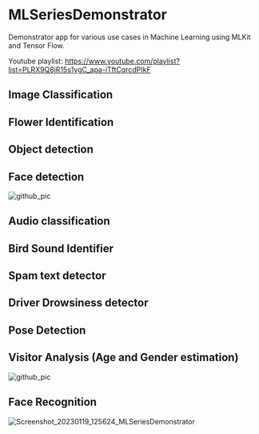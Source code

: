 # MLSeriesDemonstrator

Demonstrator app for various use cases in Machine Learning using MLKit and Tensor Flow.

Youtube playlist: https://www.youtube.com/playlist?list=PLRX9Q8jR15s1ygC_apa-iTftCqrcdPIkF

## Image Classification
## Flower Identification
## Object detection
## Face detection
![github_pic](https://user-images.githubusercontent.com/14807740/213404303-d5ef751b-d05d-40dc-b9ad-37edbe3827ce.png)

## Audio classification
## Bird Sound Identifier
## Spam text detector
## Driver Drowsiness detector
## Pose Detection
## Visitor Analysis (Age and Gender estimation)
![github_pic](https://user-images.githubusercontent.com/14807740/213404277-610d662b-c8d6-490c-a312-96a42a7b04a0.png)

## Face Recognition
![Screenshot_20230119_125624_MLSeriesDemonstrator](https://user-images.githubusercontent.com/14807740/213403827-af250dd5-03c3-4e3c-85aa-0d99b848a0f5.jpg)
